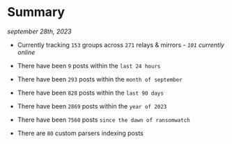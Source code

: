 
# Summary
_september 28th, 2023_

- Currently tracking `153` groups across `271` relays & mirrors - _`101` currently online_

- There have been `9` posts within the `last 24 hours`

- There have been `293` posts within the `month of september`

- There have been `828` posts within the `last 90 days`

- There have been `2869` posts within the `year of 2023`

- There have been `7560` posts `since the dawn of ransomwatch`

- There are `80` custom parsers indexing posts
